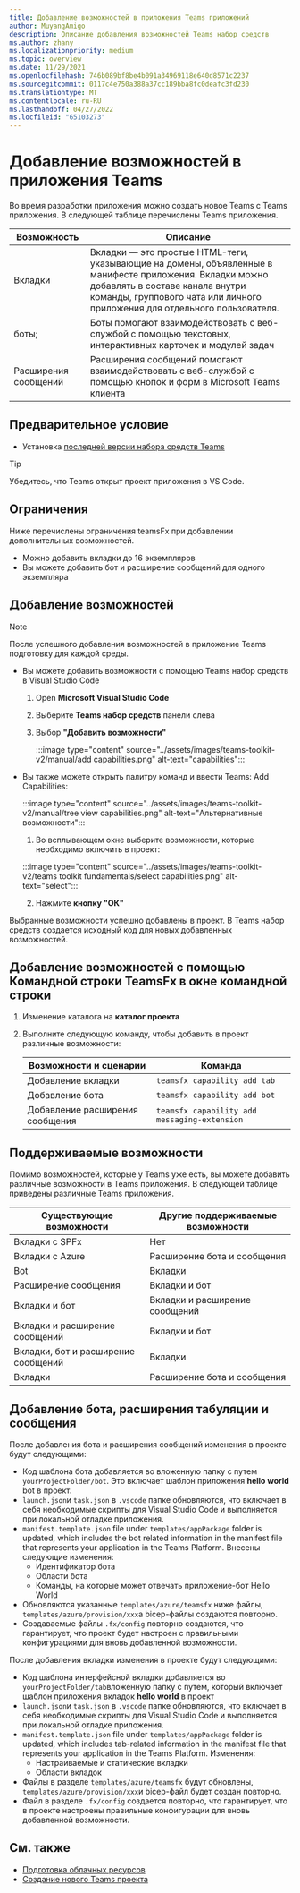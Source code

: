 ```yaml
---
title: Добавление возможностей в приложения Teams приложений
author: MuyangAmigo
description: Описание добавления возможностей Teams набор средств
ms.author: zhany
ms.localizationpriority: medium
ms.topic: overview
ms.date: 11/29/2021
ms.openlocfilehash: 746b089bf8be4b091a34969118e640d8571c2237
ms.sourcegitcommit: 0117c4e750a388a37cc189bba8fc0deafc3fd230
ms.translationtype: MT
ms.contentlocale: ru-RU
ms.lasthandoff: 04/27/2022
ms.locfileid: "65103273"
---
```

# <a name="add-capabilities-to-your-teams-apps"></a>Добавление возможностей в приложения Teams

Во время разработки приложения можно создать новое Teams с Teams приложения. В следующей таблице перечислены Teams приложения.

|**Возможность**|**Описание**|
|--------|-------------|
| Вкладки |  Вкладки — это простые HTML-теги, указывающие на домены, объявленные в манифесте приложения. Вкладки можно добавлять в составе канала внутри команды, группового чата или личного приложения для отдельного пользователя.|
| боты; |  Боты помогают взаимодействовать с веб-службой с помощью текстовых, интерактивных карточек и модулей задач|
| Расширения сообщений | Расширения сообщений помогают взаимодействовать с веб-службой с помощью кнопок и форм в Microsoft Teams клиента|

## <a name="prerequisite"></a>Предварительное условие

* Установка [последней версии набора средств Teams](https://marketplace.visualstudio.com/items?itemName=TeamsDevApp.ms-teams-vscode-extension)

> [!TIP]
> Убедитесь, что Teams открыт проект приложения в VS Code.

## <a name="limitations"></a>Ограничения

Ниже перечислены ограничения teamsFx при добавлении дополнительных возможностей.

* Можно добавить вкладки до 16 экземпляров
* Вы можете добавить бот и расширение сообщений для одного экземпляра

## <a name="add-capabilities"></a>Добавление возможностей

> [!Note]
> После успешного добавления возможностей в приложение Teams подготовку для каждой среды.
* Вы можете добавить возможности с помощью Teams набор средств в Visual Studio Code
    1. Open **Microsoft Visual Studio Code**
    1. Выберите **Teams набор средств** панели слева
    1. Выбор **"Добавить возможности"**

        :::image type="content" source="../assets/images/teams-toolkit-v2/manual/add capabilities.png" alt-text="capabilities":::

*   Вы также можете открыть палитру команд и ввести Teams: Add Capabilities:

    :::image type="content" source="../assets/images/teams-toolkit-v2/manual/tree view capabilities.png" alt-text="Альтернативные возможности":::


    1. Во всплывающем окне выберите возможности, которые необходимо включить в проект:

    :::image type="content" source="../assets/images/teams-toolkit-v2/teams toolkit fundamentals/select capabilities.png" alt-text="select":::

    2. Нажмите **кнопку "ОК"**

Выбранные возможности успешно добавлены в проект. В Teams набор средств создается исходный код для новых добавленных возможностей.

## <a name="add-capabilities-using-teamsfx-cli-in-command-window"></a>Добавление возможностей с помощью Командной строки TeamsFx в окне командной строки

1. Изменение каталога на **каталог проекта**
1. Выполните следующую команду, чтобы добавить в проект различные возможности:

   |Возможности и сценарии| Команда|
   |-----------------------|----------|
   |Добавление вкладки|`teamsfx capability add tab`|
   |Добавление бота|`teamsfx capability add bot`|
   |Добавление расширения сообщения|`teamsfx capability add messaging-extension`|

## <a name="supported-capabilities"></a>Поддерживаемые возможности

Помимо возможностей, которые у Teams уже есть, вы можете добавить различные возможности в Teams приложения. В следующей таблице приведены различные Teams приложения.

|Существующие возможности|Другие поддерживаемые возможности|
|--------------------|--------------------|
|Вкладки с SPFx|Нет|
|Вкладки с Azure|Расширение бота и сообщения|
|Bot|Вкладки|
|Расширение сообщения|Вкладки и бот|
|Вкладки и бот|Вкладки и расширение сообщений|
|Вкладки и расширение сообщений|Вкладки и бот|
|Вкладки, бот и расширение сообщений|Вкладки|
|Вкладки |Расширение бота и сообщения|

## <a name="add-bot-tab-and-message-extension"></a>Добавление бота, расширения табуляции и сообщения

После добавления бота и расширения сообщений изменения в проекте будут следующими:

* Код шаблона бота добавляется во вложенную папку с путем `yourProjectFolder/bot`. Это включает шаблон приложения **hello world** bot в проект.
* `launch.json`и `task.json` в `.vscode` папке обновляются, что включает в себя необходимые скрипты для Visual Studio Code и выполняется при локальной отладке приложения.
* `manifest.template.json` file under `templates/appPackage` folder is updated, which includes the bot related information in the manifest file that represents your application in the Teams Platform. Внесены следующие изменения:
  * Идентификатор бота
  * Области бота
  * Команды, на которые может отвечать приложение-бот Hello World
* Обновляются указанные `templates/azure/teamsfx` ниже файлы, `templates/azure/provision/xxx`а bicep-файлы создаются повторно.
* Создаваемые файлы `.fx/config` повторно создаются, что гарантирует, что проект будет настроен с правильными конфигурациями для вновь добавленной возможности.

После добавления вкладки изменения в проекте будут следующими:

* Код шаблона интерфейсной вкладки добавляется во `yourProjectFolder/tab`вложенную папку с путем, который включает шаблон приложения вкладок **hello world** в проект
* `launch.json`и `task.json` в `.vscode` папке обновляются, что включает в себя необходимые скрипты для Visual Studio Code и выполняется при локальной отладке приложения.
* `manifest.template.json` file under `templates/appPackage` folder is updated, which includes tab-related information in the manifest file that represents your application in the Teams Platform. Изменения:
  * Настраиваемые и статические вкладки
  * Области вкладок
* Файлы в разделе `templates/azure/teamsfx` будут обновлены, `templates/azure/provision/xxx`и bicep-файл будет создан повторно.
* Файл в разделе `.fx/config` создается повторно, что гарантирует, что в проекте настроены правильные конфигурации для вновь добавленной возможности.


## <a name="see-also"></a>См. также

* [Подготовка облачных ресурсов](provision.md)
* [Создание нового Teams проекта](create-new-project.md)
